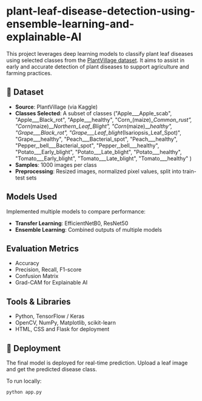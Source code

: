 # plant-leaf-disease-detection-using-ensemble-learning-and-explainable-AI

This project leverages deep learning models to classify plant leaf diseases using selected classes from the [PlantVillage dataset](https://www.kaggle.com/datasets/emmarex/plantdisease). It aims to assist in early and accurate detection of plant diseases to support agriculture and farming practices.

## 📁 Dataset

- **Source**: PlantVillage (via Kaggle)
- **Classes Selected**: A subset of classes ("Apple___Apple_scab",
    "Apple___Black_rot",
    "Apple___healthy",
    "Corn_(maize)___Common_rust_",
    "Corn_(maize)___Northern_Leaf_Blight",
    "Corn_(maize)___healthy",
    "Grape___Black_rot",
    "Grape___Leaf_blight_(Isariopsis_Leaf_Spot)",
    "Grape___healthy",
    "Peach___Bacterial_spot",
    "Peach___healthy",
    "Pepper,_bell___Bacterial_spot",
    "Pepper,_bell___healthy",
    "Potato___Early_blight",
    "Potato___Late_blight",
    "Potato___healthy",
    "Tomato___Early_blight",
    "Tomato___Late_blight",
    "Tomato___healthy" )
- **Samples**: 1000 images per class
- **Preprocessing**: Resized images, normalized pixel values, split into train-test sets

##  Models Used

Implemented multiple models to compare performance:
- **Transfer Learning**: EfficientNetB0, ResNet50
- **Ensemble Learning**: Combined outputs of multiple models

## Evaluation Metrics

- Accuracy
- Precision, Recall, F1-score
- Confusion Matrix
- Grad-CAM for Explainable AI


## Tools & Libraries

- Python, TensorFlow / Keras
- OpenCV, NumPy, Matplotlib, scikit-learn
- HTML, CSS and Flask for deployment

## 🚀 Deployment

The final model is deployed for real-time prediction. Upload a leaf image and get the predicted disease class.

To run locally:
```bash
python app.py
